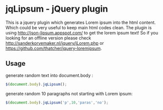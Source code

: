 jqLipsum - jQuery plugin 
========================

This is a jquery plugin which generates Lorem ipsum into the html content. Which could be very useful to keep main html codes clean.
The plugin is using http://json-lipsum.appspot.com/ to get the lorem ipsum text! So if you looking for an offline version please check http://sanderkorvemaker.nl/jquery/jLorem.php or https://github.com/thatcher/jquery-loremipsum.

Usage
-----

generate random text into document.body :
```javascript
$(document.body).jqLipsum();
```
generate random 10 paragraphs not starting with Lorem ipsum:
```javascript
$(document.body).jqLipsum('p',10,'paras','no');
```
